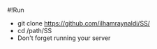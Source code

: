 #!Run
* git clone https://github.com/ilhamraynaldi/SS/
* cd /path/SS
* Don't forget running your server

